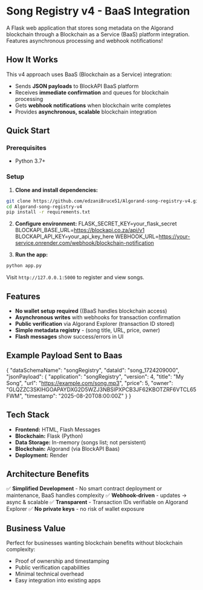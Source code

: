 # Song Registry v4 - BaaS Integration

A Flask web application that stores song metadata on the Algorand blockchain through a Blockchain as a Service (BaaS) platform integration. Features asynchronous processing and webhook notifications!

## How It Works

This v4 approach uses BaaS (Blockchain as a Service) integration:
- Sends **JSON payloads** to BlockAPI BaaS platform
- Receives **immediate confirmation** and queues for blockchain processing
- Gets **webhook notifications** when blockchain write completes
- Provides **asynchronous, scalable** blockchain integration

## Quick Start

### Prerequisites
- Python 3.7+

### Setup

1. **Clone and install dependencies:**
```bash
git clone https://github.com/edzaniBruce51/Algorand-song-registry-v4.git
cd Algorand-song-registry-v4
pip install -r requirements.txt
```

2. **Configure environment:**
  FLASK_SECRET_KEY=your_flask_secret
  BLOCKAPI_BASE_URL=https://blockapi.co.za/api/v1
  BLOCKAPI_API_KEY=your_api_key_here
  WEBHOOK_URL=https://your-service.onrender.com/webhook/blockchain-notification

3. **Run the app:**
```bash
python app.py
```

Visit `http://127.0.0.1:5000` to register and view songs.

## Features

- **No wallet setup required** ((BaaS handles blockchain access)
- **Asynchronous writes** with webhooks for transaction confirmation
- **Public verification** via Algorand Explorer (transaction ID stored)
- **Simple metadata registry** - (song title, URL, price, owner)
- **Flash messages** show success/errors in UI

## Example Payload Sent to Baas
{
  "dataSchemaName": "songRegistry",
  "dataId": "song_1724209000",
  "jsonPayload": {
    "application": "songRegistry",
    "version": 4,
    "title": "My Song",
    "url": "https://example.com/song.mp3",
    "price": 5,
    "owner": "GLQZZC3SKIHGOAPAYDXG2D5WZJ3NBSIPXPCB3JF62KBOTZRF6VTCL65FWM",
    "timestamp": "2025-08-20T08:00:00Z"
  }
}


## Tech Stack

- **Frontend:** HTML, Flash Messages 
- **Blockchain:** Flask (Python)
- **Data Storage:** In-memory (songs list; not persistent)
- **Blockchain:** Algorand (via BlockAPI Baas)
- **Deployment:** Render

## Architecture Benefits

✅ **Simplified Development** - No smart contract deployment or maintenance, BaaS handles complexity
✅ **Webhook-driven** - updates -> async & scalable
✅ **Transparent** - Transaction IDs verifiable on Algorand Explorer
✅ **No private keys** - no risk of wallet exposure 


## Business Value

Perfect for businesses wanting blockchain benefits without blockchain complexity:
- Proof of ownership and timestamping
- Public verification capabilities
- Minimal technical overhead
- Easy integration into existing apps
